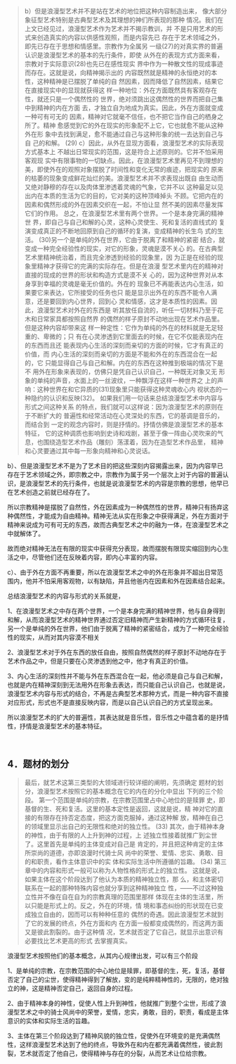 <blockquote data-pid="rDEzJtk2">b）但是浪漫型艺术并不是站在艺术的地位把这种内容制造出来， 像⼤部分象征型艺术特别是古典型艺术及其理想的神们所表现的那种 情况。我们在上⽂已经⻅过，浪漫型艺术作为艺术并不揭⽰教训，并 不是只⽤艺术的形式来创造真实的内容以供感性观照，⽽是内容先已 存在于艺术领域之外，即先已存在于思想和情感⾥。宗教作为全属另 ⼀级(27)的对真实界的普遍认识是浪漫型艺术的基本的先⾏条件，即使 从外在的表现⽅式⽅⾯来看，宗教对于实际意识(28)也先已在感性现实 界中作为⼀种散⽂性的现成事迹⽽存在。这就是说，向精神揭⽰出的 内容既然就是精神的永恒绝对的本性，这种精神是已摆脱了单纯的⾃ 然因素，因⽽降低了⾃然因素，结果它在直接现实中的显现就获得这 样⼀种地位：外在⽅⾯既然具有客观存在性，就还只是⼀个偶然性的 世界，绝对须跳出这偶然性的世界⽽把⾃⼰集中到精神的内在⽅⾯ 去，才独⽴⾃为地成为真实。因此，外在⽅⾯就变成⼀种可有可⽆的 因素，精神对它就毫不信任，也不把它当作⾃⼰的栖⾝之所了。精神 愈感觉到它的外在现实的形象配不上它，它也就愈不能从这种外在形 象中去找到满⾜，愈不能通过⾃⼰与这种形象的统⼀去达到⾃⼰与⾃ ⼰的和解。 (29) c）因此，从外在显现⽅⾯看，浪漫型艺术的实际表现⽅式基本上 不越出⽇常现实的范围，这是符合上述原则的。它并不怕采⽤客观现 实中有限事物的⼀切缺点。因此，在浪漫型艺术⾥再⻅不到理想的 美，即使外在的观照对象摆脱了时间性和变化⽆常的痕迹，把现实的 原来的枯萎的现象变成鲜花灿烂的美。浪漫型艺术并不求表现出既⾃ 由⽣动⽽⼜绝对静穆的存在以及⾁体⾥渗透着灵魂的⽓象，它并不以 这种最⾜以⻅出内在本质的⽣活为它的⽬的，它对美的这种顶峰掉头 不顾。它把内在的因素和偶然形成的外在因素交织在⼀起，不怕让显 然不美的因素尽量发挥它们的作⽤。 总之，在浪漫型艺术⾥有两个世界。⼀个是本⾝完满的精神世 界，即⾃⼰与⾃⼰和解的⼼灵，这种⼼灵使⽣、死和复活的直线式的 复演变成真正的不断地回原到⾃⼰的循环的复演，变成精神的⻓⽣⻦ 式的⽣活。 (30)另⼀个是单纯的外在世界，它由于脱离了和精神的紧密 结合，就变成⼀种完全经验性的现实，对它的形象，灵魂是漠不关⼼ 的。在古典型艺术⾥精神统治着，⽽且完全渗透到经验的现象⾥，因 为正是在经验的现象⾥精神才获得它的完满的实际存在。但是在浪漫 型艺术⾥内在的精神对直接的现成的世界的形状和构造⽅式是漠不关 ⼼的，因为这种世界对从本⾝享到幸福的灵魂是毫⽆价值的。外在的 现象已不再能表达内⼼⽣活，如果要它来表达，它所接受的任务也只 能是显⽰出外在的东⻄不能令⼈满意，还是要回到内⼼世界，回到⼼ 灵和情感，这才是本质性的因素。因此，浪漫型艺术对外在的东⻄是 听其放任⾃流的，听任⼀切材料乃⾄于花⽊和⽇常家具都按照⾃然界 的偶然的样⼦原封不动地出现在艺术作品⾥。但是这种内容却带来这 样⼀种定性：它作为单纯的外在的材料就是⽆⾜轻重的、卑微的；只 有在⼼灵渗透到它⾥⾯去的时候，在它不仅能表现内在的东⻄⽽且还 能表现内⼼⽣活的深刻⽽亲切的⽅⾯的时候，它才有真正的价值，⽽ 内⼼⽣活的深刻⽽亲切的⽅⾯是不能和外在的东⻄混合在⼀起的，它 只能显得⾃⼰与⾃⼰和解。内在的东⻄在这种推到极端的情况下是不 ⽤外在形象来表现的，仿佛只是凭⾃⼰认识⾃⼰，⼀种既⽆对象⼜⽆ 形象的单纯的声⾳，⽔⾯上的⼀丝波纹，⼀种飘浮在这样⼀种世界之 上的声响：这种世界在和它异质的(31)现象⾥只能获得这种灵魂收⼼内 视状态的⼀种隐约的认识和反映(32)。 如果我们⽤⼀句话来总结浪漫型艺术中内容与形式之间这种关系 的特点，我们就可以这样说：因为浪漫型艺术的原则在于不断扩⼤的 普遍性和经常活动在⼼灵深处的东⻄，它的基调是⾳乐的，⽽结合到 ⼀定的观念内容时，则是抒情的。抒情仿佛是浪漫型艺术的基本特征， 它的这种调质也影响到史诗和戏剧，甚⾄于像⼀阵由⼼灵吹来的⽓ 息，也围绕造型艺术作品（雕刻）荡漾着，因为在造型艺术作品⾥， 精神和⼼灵要通过其中每⼀形象向精神和⼼灵说话。 </blockquote><p data-pid="hsibK387">b）、但是浪漫型艺术不是为了艺术目的把这些深刻内容揭露出来，因为内容早已存在于艺术领域之外，即宗教之中，宗教作为属于另一个层次上对于内容的普遍认识，是浪漫型艺术的先行条件，也就是说浪漫型艺术的内容是宗教的思想，他早已在艺术创造之前就已经存在了。</p><p data-pid="ZXNDowwb">所以宗教精神是摆脱了自然性，外在因素成为一种偶然性的世界，精神只有扬弃这种偶然性，才能成为自由精神。精神无法从实在形象之中获得满足，外在方面对于精神来说成为可有可无的东西，故而古典型艺术之中的融为一体，在浪漫型艺术之中就解体了。</p><p data-pid="3RCqX_XR">故而绝对精神无法在有限的现实中获得充分表现，故而摆脱有限现实缩回到内心生活之中，尽管他们还在反映着内容，即内心丰富的内容。</p><p data-pid="5OZFLBj4">c）、由于外在方面不再重要，所以在浪漫型艺术之中的外在形象并不超出日常范围内，他并不怕采用客观物，以有缺陷，并且他爸内在因素和外在因素结合起来。</p><p data-pid="Vn8SQVk2">总结浪漫型艺术的内容与形式的关系就是，</p><p data-pid="h_3VZGoG">1、在浪漫型艺术之中存在两个世界，一个是本身完满的精神世界，他与自身得到和解，从而浪漫型艺术的精神世界通过否定旧精神而产生新精神的方式循环往复，另一个是单纯的外在世界，他们由于脱离了精神的紧密结合，成为了一种完全经验性的现实，从而对其内容漠不相关</p><p data-pid="M79f2qpP">2、浪漫型艺术对于外在东西的放任自由，按照自然偶然的样子原封不动地存在于艺术作品之中，但是只要在心灵渗透到他之中，他才有真正的价值。</p><p data-pid="v91YKyNo">3、内心生活的深刻性并不能与外在东西混合在一起，他必须是自己与自己和解，也就是内在精神深刻到无法用外在形象去表达，而只能自己认识自己，也就是说，浪漫型艺术内容与形式的结合，不再是古典型艺术那种方式，而是一种内容不直接对应形式，形式也不是直接反映内容，而是以自己认识自己的方式呈现出来。</p><p data-pid="nhymQ7yD">所以浪漫型艺术的扩大的普遍性，其表达就是音乐性，音乐性之中蕴含着的是抒情性，抒情是浪漫型艺术的基本特征。</p><p><br></p><h2>4．题材的划分</h2><blockquote data-pid="mXGTvxbo">最后，就艺术这第三类型的⼤领域进⾏较详细的阐明，先须确定 题材的划分，浪漫型艺术按照它的基本概念在它的内在的分化中显出 下列的三个阶段。 第⼀个范围是单纯的宗教，在宗教范围⾥占中⼼地位的是赎罪 史，即基督的⽣、死和复活。这⾥的基本定性是返回，这就是说，精 神对它的直接的有限存在持否定态度，把这⽅⾯克服掉，通过这种解 放，精神在⾃⼰的领域⾥显⽰出⾃⼰的⽆限性和绝对的独⽴性。 (33) 其次，由于精神本⾝的神性，由于有限的⼈上升到神的过程，上 述独⽴性接着就推⼴到尘世了。这⾥⾸先是单纯的主体变成对⾃⼰是 肯定的，并且把这种肯定的主体所崇尚的道德，亦即浪漫时代骑⼠⻛ 尚中的荣誉、爱情、忠实、勇敢、⽬的和职责，看作主体意识中的实 体和实际⽣活中所遵循的旨趣。 (34) 第三章中的内容和形式⼀般可以称为⼈物性格的形式上的独⽴性。 这就是说，如果主体在这个阶段达到了他认为本质的精神独⽴性，那 么，和主体密切联系在⼀起的那种特殊内容也就分享到这种精神独⽴ 性，——不过这种独⽴性并不像在⾃在⾃为的宗教真理的范围⾥那样 体现在主体的⽣活⾥，所以只能是形式上的。反之，外在的环境，情 境和事态纠纷的形状现在已变成独⽴⾃由的，因⽽可以有种种任意的 偶然的奇遇。因此浪漫型艺术就到了它的发展的终点，外在⽅⾯和内 在⽅⾯⼀般都变成偶然的，⽽这两⽅⾯⼜是彼此割裂的。由于这种情 况，艺术就否定了它⾃⼰，就显⽰出意识有必要找⽐艺术更⾼的形式 去掌握真实。</blockquote><p data-pid="WVjbv1bz">浪漫型艺术按照他们的基本概念，从其内心规律出发，可以有三个阶段</p><p data-pid="1srLLK47">1、是单纯的宗教，在宗教范围的中心地位是赎罪，即基督的生，死，复活，基督否定了自己的尘世，使得精神得到了解放，变的是纯粹精神性的，无限的，绝对独立的神，这是精神否定自己，返回自身的过程。</p><p data-pid="dU5KftKy">2、由于精神本身的神性，促使人性上升到神性，他就推广到整个尘世，形成了浪漫型艺术之中的骑士风尚中的荣誉，爱情，忠实，勇敢，目的，职责，看成是主体意识的实体和实际生活的旨趣。</p><p data-pid="pj7zYfPF">3、主体在第三个阶段达到了精神风貌的独立性，促使外在环境变的是充满偶然性，这样浪漫型艺术达到了他的终点，导致外在和内在都充满着偶然性，彼此割裂，艺术就否定了他自己，使得精神与存在的分裂，从而艺术让位给宗教。</p><p></p>